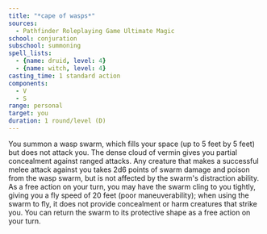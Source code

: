 ```yaml
---
title: "*cape of wasps*"
sources:
  - Pathfinder Roleplaying Game Ultimate Magic
school: conjuration
subschool: summoning
spell_lists:
  - {name: druid, level: 4}
  - {name: witch, level: 4}
casting_time: 1 standard action
components:
  - V
  - S
range: personal
target: you
duration: 1 round/level (D)
---
```


You summon a wasp swarm, which fills your space (up to 5 feet by 5 feet) but does not attack you. The dense cloud of vermin gives you partial concealment against ranged attacks. Any creature that makes a successful melee attack against you takes 2d6 points of swarm damage and poison from the wasp swarm, but is not affected by the swarm's distraction ability. As a free action on your turn, you may have the swarm cling to you tightly, giving you a fly speed of 20 feet (poor maneuverability); when using the swarm to fly, it does not provide concealment or harm creatures that strike you. You can return the swarm to its protective shape as a free action on your turn.

